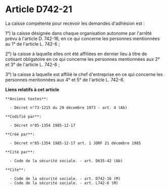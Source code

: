 # Article D742-21

La caisse compétente pour recevoir les demandes d'adhésion est :

1°) la caisse désignée dans chaque organisation autonome par l'arrêté prévu à l'article D. 742-16, en ce qui concerne les
personnes mentionnées au 1° de l'article L. 742-6 ; 

2°) la caisse à laquelle elles ont été affiliées en dernier lieu à titre de cotisant obligatoire en ce qui concerne les
personnes mentionnées aux 2° et 3° de l'article L. 742-6 ; 

3°) la caisse à laquelle est affilié le chef d'entreprise en ce qui concerne les personnes mentionnées aux 4° et 5° de
l'article L. 742-6.

**Liens relatifs à cet article**

	**Anciens textes**:

	  - Décret n°73-1215 du 29 décembre 1973 - art. 4 (Ab)

	**Codifié par**:

	  - Décret n°85-1354 1985-12-17

	**Créé par**:

	  - Décret n°85-1354 1985-12-17 art. 1 JORF 21 décembre 1985

	**Cité par**:

	  - Code de la sécurité sociale. - art. D635-42 (Ab)

	**Cite**:

	  - Code de la sécurité sociale. - art. D742-16 (M)
	  - Code de la sécurité sociale. - art. L742-6 (M)
